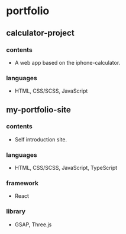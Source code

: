 # portfolio

## calculator-project

### contents
- A web app based on the iphone-calculator.

### languages
- HTML, CSS/SCSS, JavaScript

## my-portfolio-site

### contents
- Self introduction site.

### languages
- HTML, CSS/SCSS, JavaScript, TypeScript 

### framework
- React

### library
- GSAP, Three.js
